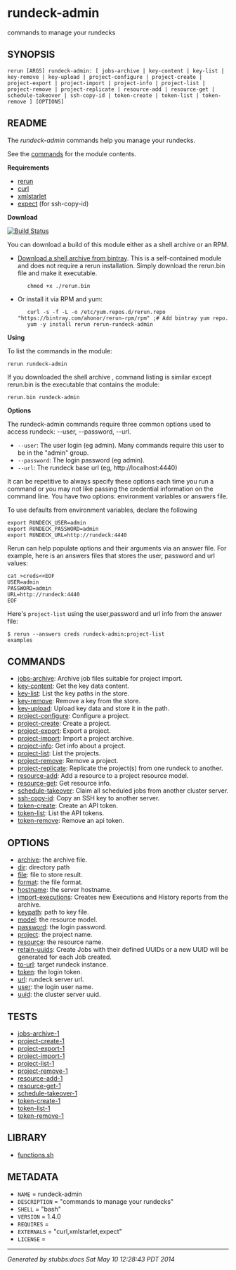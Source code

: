 # rundeck-admin

commands to manage your rundecks

## SYNOPSIS

    rerun [ARGS] rundeck-admin: [ jobs-archive | key-content | key-list | key-remove | key-upload | project-configure | project-create | project-export | project-import | project-info | project-list | project-remove | project-replicate | resource-add | resource-get | schedule-takeover | ssh-copy-id | token-create | token-list | token-remove ] [OPTIONS]

## README

The *rundeck-admin* commands help you manage your rundecks.

See the [commands](https://github.com/ahonor/rundeck-admin/tree/master/commands) for
the module contents.

**Requirements**

* [rerun](http://github.com/rerun/rerun)
* [curl](http://curl.haxx.se/docs/manpage.html)
* [xmlstarlet](http://xmlstar.sourceforge.net/)
* [expect](http://en.wikipedia.org/wiki/Expect) (for ssh-copy-id)

**Download**

[![Build Status](https://travis-ci.org/rerun-modules/rundeck-admin.png?branch=master)](https://travis-ci.org/rerun-modules/rundeck-admin)

You can download a build of this module either as a shell archive or an RPM.

* [Download a shell archive from bintray](http://dl.bintray.com/ahonor/rerun-modules/rundeck-admin). This is a self-contained module and does not require a rerun installation. Simply download the rerun.bin file and make it executable.
       
         chmod +x ./rerun.bin

* Or install it via RPM and yum:

         curl -s -f -L -o /etc/yum.repos.d/rerun.repo "https://bintray.com/ahonor/rerun-rpm/rpm" ;# Add bintray yum repo.
         yum -y install rerun rerun-rundeck-admin

**Using**

To list the commands in the module:

    rerun rundeck-admin

If you downloaded the shell archive , command listing is similar except rerun.bin is the
executable that contains the module:

    rerun.bin rundeck-admin

**Options**

The rundeck-admin commands require three common options used to access rundeck:
--user, --password, --url. 

* `--user`: The user login (eg admin). Many commands require this user to be in the "admin" group.
* `--password`: The login password (eg admin).
* `--url`: The rundeck base url (eg, http://localhost:4440)

It can be repetitive to always specify these options each time you run a command
or you may not like passing the credential information on the command line.
You have two options: environment variables or answers file.

To use defaults from environment variables, declare the following

    export RUNDECK_USER=admin
    export RUNDECK_PASSWORD=admin
    export RUNDECK_URL=http://rundeck:4440

Rerun can help populate options and their arguments via an answer file. For example,
here is an answers files that stores the user, password and url values:

    cat >creds<<EOF
    USER=admin
    PASSWORD=admin
    URL=http://rundeck:4440
    EOF

Here's `project-list` using the user,password and url info from the answer file:

    $ rerun --answers creds rundeck-admin:project-list
    examples

## COMMANDS

* [jobs-archive](commands/jobs-archive/index.html): Archive job files suitable for project import.
* [key-content](commands/key-content/index.html): Get the key data content.
* [key-list](commands/key-list/index.html): List the key paths in the store.
* [key-remove](commands/key-remove/index.html): Remove a key from the store.
* [key-upload](commands/key-upload/index.html): Upload key data and store it in the path.
* [project-configure](commands/project-configure/index.html): Configure a project.
* [project-create](commands/project-create/index.html): Create a project.
* [project-export](commands/project-export/index.html): Export a project.
* [project-import](commands/project-import/index.html): Import a project archive.
* [project-info](commands/project-info/index.html): Get info about a project.
* [project-list](commands/project-list/index.html): List the projects.
* [project-remove](commands/project-remove/index.html): Remove a project.
* [project-replicate](commands/project-replicate/index.html): Replicate the project(s) from one rundeck to another.
* [resource-add](commands/resource-add/index.html): Add a resource to a project resource model.
* [resource-get](commands/resource-get/index.html): Get resource info.
* [schedule-takeover](commands/schedule-takeover/index.html): Claim all scheduled jobs from another cluster server.
* [ssh-copy-id](commands/ssh-copy-id/index.html): Copy an SSH key to another server.
* [token-create](commands/token-create/index.html): Create an API token.
* [token-list](commands/token-list/index.html): List the API tokens.
* [token-remove](commands/token-remove/index.html): Remove an api token.

## OPTIONS

* [archive](options/archive/index.html): the archive file.
* [dir](options/dir/index.html): directory path
* [file](options/file/index.html): file to store result.
* [format](options/format/index.html): the file format.
* [hostname](options/hostname/index.html): the server hostname.
* [import-executions](options/import-executions/index.html): Creates new Executions and History reports from the archive.
* [keypath](options/keypath/index.html): path to key file.
* [model](options/model/index.html): the resource model.
* [password](options/password/index.html): the login password.
* [project](options/project/index.html): the project name.
* [resource](options/resource/index.html): the resource name.
* [retain-uuids](options/retain-uuids/index.html): Create Jobs with their defined UUIDs or a new UUID will be generated for each Job created.
* [to-url](options/to-url/index.html): target rundeck instance.
* [token](options/token/index.html): the login token.
* [url](options/url/index.html): rundeck server url.
* [user](options/user/index.html): the login user name.
* [uuid](options/uuid/index.html): the cluster server uuid.

## TESTS

* [jobs-archive-1](tests/jobs-archive-1.html)
* [project-create-1](tests/project-create-1.html)
* [project-export-1](tests/project-export-1.html)
* [project-import-1](tests/project-import-1.html)
* [project-list-1](tests/project-list-1.html)
* [project-remove-1](tests/project-remove-1.html)
* [resource-add-1](tests/resource-add-1.html)
* [resource-get-1](tests/resource-get-1.html)
* [schedule-takeover-1](tests/schedule-takeover-1.html)
* [token-create-1](tests/token-create-1.html)
* [token-list-1](tests/token-list-1.html)
* [token-remove-1](tests/token-remove-1.html)

## LIBRARY

* [functions.sh](lib/functions.html)

## METADATA

* `NAME` = rundeck-admin
* `DESCRIPTION` = "commands to manage your rundecks"
* `SHELL` = "bash"
* `VERSION` = 1.4.0
* `REQUIRES` = 
* `EXTERNALS` = "curl,xmlstarlet,expect"
* `LICENSE` = 

----

*Generated by stubbs:docs Sat May 10 12:28:43 PDT 2014*
